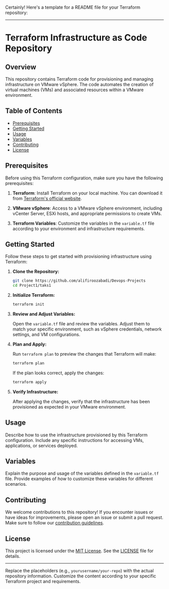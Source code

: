 Certainly! Here's a template for a README file for your Terraform repository:

---

# Terraform Infrastructure as Code Repository

## Overview

This repository contains Terraform code for provisioning and managing infrastructure on VMware vSphere. The code automates the creation of virtual machines (VMs) and associated resources within a VMware environment.

## Table of Contents

- [Prerequisites](#prerequisites)
- [Getting Started](#getting-started)
- [Usage](#usage)
- [Variables](#variables)
- [Contributing](#contributing)
- [License](#license)

## Prerequisites

Before using this Terraform configuration, make sure you have the following prerequisites:

1. **Terraform**: Install Terraform on your local machine. You can download it from [Terraform's official website](https://www.terraform.io/downloads.html).

2. **VMware vSphere**: Access to a VMware vSphere environment, including vCenter Server, ESXi hosts, and appropriate permissions to create VMs.

3. **Terraform Variables**: Customize the variables in the `variable.tf` file according to your environment and infrastructure requirements.

## Getting Started

Follow these steps to get started with provisioning infrastructure using Terraform:

1. **Clone the Repository:**

   ```bash
   git clone https://github.com/alifiroozabadi/Devops-Projects
   cd Project1/taks1
   ```

2. **Initialize Terraform:**

   ```bash
   terraform init
   ```

3. **Review and Adjust Variables:**

   Open the `variable.tf` file and review the variables. Adjust them to match your specific environment, such as vSphere credentials, network settings, and VM configurations.

4. **Plan and Apply:**

   Run `terraform plan` to preview the changes that Terraform will make:

   ```bash
   terraform plan
   ```

   If the plan looks correct, apply the changes:

   ```bash
   terraform apply
   ```

5. **Verify Infrastructure:**

   After applying the changes, verify that the infrastructure has been provisioned as expected in your VMware environment.

## Usage

Describe how to use the infrastructure provisioned by this Terraform configuration. Include any specific instructions for accessing VMs, applications, or services deployed.

## Variables

Explain the purpose and usage of the variables defined in the `variable.tf` file. Provide examples of how to customize these variables for different scenarios.

## Contributing

We welcome contributions to this repository! If you encounter issues or have ideas for improvements, please open an issue or submit a pull request. Make sure to follow our [contribution guidelines](CONTRIBUTING.md).

## License

This project is licensed under the [MIT License](LICENSE). See the [LICENSE](LICENSE) file for details.

---

Replace the placeholders (e.g., `yourusername/your-repo`) with the actual repository information. Customize the content according to your specific Terraform project and requirements.
